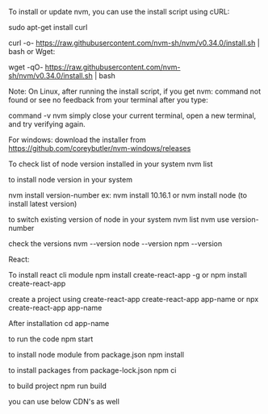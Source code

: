 To install or update nvm, you can use the install script using cURL:

sudo apt-get install curl 

curl -o- https://raw.githubusercontent.com/nvm-sh/nvm/v0.34.0/install.sh | bash
or Wget:

wget -qO- https://raw.githubusercontent.com/nvm-sh/nvm/v0.34.0/install.sh | bash

Note: On Linux, after running the install script, if you get nvm: command not found or see no feedback from your terminal after you type:

command -v nvm
simply close your current terminal, open a new terminal, and try verifying again.

For windows:
download the installer from https://github.com/coreybutler/nvm-windows/releases

To check list of node version installed in your system
nvm list

to install node version in your system

nvm install version-number
ex: nvm install 10.16.1 
or 
nvm install node (to install latest version)

to switch existing version of node in your system
nvm list
nvm use version-number

check the versions
nvm --version
node --version
npm --version

React:

To install react cli module
npm install create-react-app -g
or 
npm install create-react-app

create a project using create-react-app
create-react-app app-name
or
npx create-react-app app-name

After installation 
cd app-name

to run the code
npm start

to install node module from package.json
npm install

to install packages from package-lock.json
npm ci

to build project 
npm run build

you can use below CDN's as well
<script src="https://cdnjs.cloudflare.com/ajax/libs/babel-core/5.8.23/browser.js"></script>
<script src="https://unpkg.com/react@16/umd/react.development.js"></script>
<script src="https://unpkg.com/react-dom@16/umd/react-dom.development.js"></script>
<script src="https://unpkg.com/prop-types@15.6/prop-types.js"></script>
<script src="https://unpkg.com/react-router-dom/umd/react-router-dom.js"></script>
